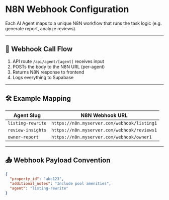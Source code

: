 # N8N Webhook Configuration

Each AI Agent maps to a unique N8N workflow that runs the task logic (e.g. generate report, analyze reviews).

---

## 📮 Webhook Call Flow

1. API route `/api/agent/[agent]` receives input
2. POSTs the body to the N8N URL (per-agent)
3. Returns N8N response to frontend
4. Logs everything to Supabase

---

## 🛠️ Example Mapping

| Agent Slug        | N8N Webhook URL                               |
|-------------------|-----------------------------------------------|
| `listing-rewrite` | `https://n8n.myserver.com/webhook/listing1`  |
| `review-insights` | `https://n8n.myserver.com/webhook/reviews1`  |
| `owner-report`    | `https://n8n.myserver.com/webhook/owner1`    |

---

## 📤 Webhook Payload Convention

```json
{
  "property_id": "abc123",
  "additional_notes": "Include pool amenities",
  "agent": "listing-rewrite"
}